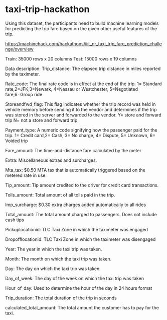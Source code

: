 # taxi-trip-hackathon


Using this dataset, the participants need to build machine learning models for predicting the trip fare based on the given other useful features of the trip.



https://machinehack.com/hackathons/iiit_nr_taxi_trip_fare_prediction_challenge/overview

Train: 35000 rows x 20 columns 
Test: 15000 rows x 19 columns


Data description:
Trip_distance: The elapsed trip distance in miles reported by the taximeter.

Rate_code: The final rate code is in effect at the end of the trip. 1= Standard rate,2=JFK,3=Newark, 4=Nassau or Westchester, 5=Negotiated fare,6=Group ride

Storeandfwd_flag: This flag indicates whether the trip record was held in vehicle memory before sending it to the vendor and determines if the trip was stored in the server and forwarded to the vendor. 
Y= store and forward trip N= not a store and forward trip

Payment_type: A numeric code signifying how the passenger paid for the trip. 
1= Credit card,2= Cash, 3= No charge, 4= Dispute, 5= Unknown, 6= Voided trip

Fare_amount: The time-and-distance fare calculated by the meter

Extra: Miscellaneous extras and surcharges.

Mta_tax: $0.50 MTA tax that is automatically triggered based on the metered rate in use.

Tip_amount: Tip amount credited to the driver for credit card transactions.

Tolls_amount: Total amount of all tolls paid in the trip.

Imp_surcharge: $0.30 extra charges added automatically to all rides

Total_amount: The total amount charged to passengers. Does not include cash tips

Pickuplocationid: TLC Taxi Zone in which the taximeter was engaged

Dropofflocationid: TLC Taxi Zone in which the taximeter was disengaged

Year: The year in which the taxi trip was taken.

Month: The month on which the taxi trip was taken.

Day: The day on which the taxi trip was taken.

Day_of_week: The day of the week on which the taxi trip was taken

Hour_of_day: Used to determine the hour of the day in 24 hours format

Trip_duration: The total duration of the trip in seconds

calculated_total_amount: The total amount the customer has to pay for the taxi.
